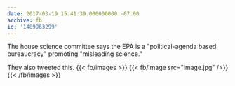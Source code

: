 ```yaml
---
date: 2017-03-19 15:41:39.000000000 -07:00
archive: fb
id: '1489963299'
---
```


The house science committee says the EPA is a "political-agenda based bureaucracy" promoting "misleading science."

They also tweeted this.
{{< fb/images >}}
{{< fb/image src="image.jpg" />}}
{{< /fb/images >}}
